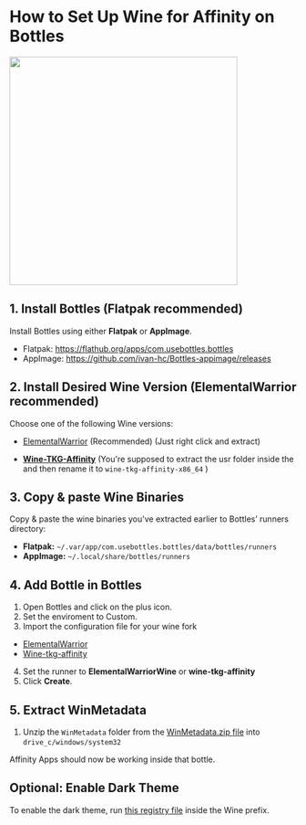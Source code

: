 # How to Set Up Wine for Affinity on Bottles

<img src="/Assets/NewLogos/AffinityBottles.png" width="400"/>

## 1. Install Bottles (Flatpak recommended)

Install Bottles using either **Flatpak** or **AppImage**.

- Flatpak: https://flathub.org/apps/com.usebottles.bottles
- AppImage: https://github.com/ivan-hc/Bottles-appimage/releases

## 2. Install Desired Wine Version (ElementalWarrior recommended)

Choose one of the following Wine versions:

- [ElementalWarrior](https://github.com/Twig6943/wine/releases) (Recommended) (Just right click and extract)

- [**Wine-TKG-Affinity**](https://github.com/daegalus/wine-tkg-affinity/releases)  (You're supposed to extract the usr folder inside the  and then rename it to `wine-tkg-affinity-x86_64` )

## 3. Copy & paste Wine Binaries

Copy & paste the wine binaries you've extracted earlier to Bottles’ runners directory:

- **Flatpak:** `~/.var/app/com.usebottles.bottles/data/bottles/runners`
- **AppImage:** `~/.local/share/bottles/runners`

## 4. Add Bottle in Bottles

1. Open Bottles and click on the plus icon.
2. Set the enviroment to Custom.
3. Import the configuration file for your wine fork

- [ElementalWarrior](/Guides/Bottles/InstallScripts/Affinity-ew.yaml)
- [Wine-tkg-affinity](/Guides/Bottles/InstallScripts/Affinity-tkg.yaml)

4. Set the runner to **ElementalWarriorWine** or **wine-tkg-affinity**
5. Click **Create**.

## 5. Extract WinMetadata

1. Unzip the `WinMetadata` folder from the [WinMetadata.zip file](https://archive.org/download/win-metadata/WinMetadata.zip) into `drive_c/windows/system32`

Affinity Apps should now be working inside that bottle.

## Optional: Enable Dark Theme

To enable the dark theme, run [this registry file](https://raw.githubusercontent.com/Twig6943/AffinityOnLinux/refs/heads/main/wine-dark-theme.reg) inside the Wine prefix.
